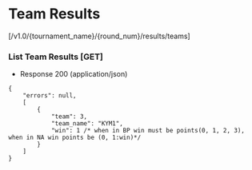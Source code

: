 # Team Results 

[/v1.0/{tournament_name}/{round_num}/results/teams]

### List Team Results [GET]

+ Response 200 (application/json)
```
{
    "errors": null,
    [
        {
            "team": 3,
            "team_name": "KYM1",
            "win": 1 /* when in BP win must be points(0, 1, 2, 3), when in NA win points be (0, 1:win)*/
        }
    ]
}
```